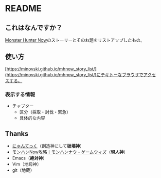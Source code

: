 # README

## これはなんですか？

[Monster Hunter Now](https://monsterhunternow.com/ja)のストーリーとそのお題をリストアップしたもの。

## 使い方

[https://minovski.github.io/mhnow_story_list/](https://minovski.github.io/mhnow_story_list/)にテキトーなブラウザでアクセスする。

### 表示する情報

* チャプター
  * 区分（採取・討伐・緊急）
  * 具体的な内容

## Thanks

* [にゃんてっく](https://nianticlabs.com/)（創造神にして**破壊神**）
* [モンハンNow攻略｜モンハンナウ - ゲームウィズ](https://gamewith.jp/monsterhunternow/)（**現人神**）
* Emacs（**絶対神**）
* Vim（地母神）
* git（地蔵）
